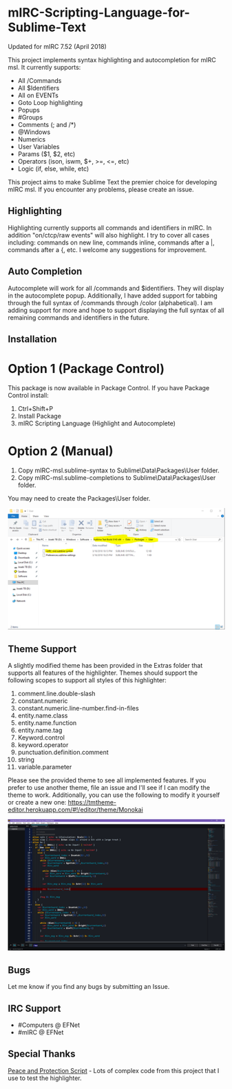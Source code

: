 # mIRC-Scripting-Language-for-Sublime-Text
Updated for mIRC 7.52 (April 2018)

This project implements syntax highlighting and autocompletion for mIRC msl.  It currently supports:
- All /Commands
- All $Identifiers
- All on EVENTs
- Goto Loop highlighting
- Popups
- #Groups
- Comments (; and /*)
- @Windows
- Numerics
- User Variables
- Params ($1, $2, etc)
- Operators (ison, iswm, $+, >=, <=, etc)
- Logic (if, else, while, etc)

This project aims to make Sublime Text the premier choice for developing mIRC msl.  If you encounter any problems, please create an issue.

Highlighting
---------------
Highlighting currently supports all commands and identifiers in mIRC.  In addition "on/ctcp/raw events" will also highlight.  I try to cover all cases including: commands on new line, commands inline, commands after a |, commands after a {, etc.  I welcome any suggestions for improvement.

Auto Completion
---------------
Autocomplete will work for all /commands and $identifiers.  They will display in the autocomplete popup.  Additionally,  I have added support for tabbing through the full syntax of /commands through /color (alphabetical).  I am adding support for more and hope to support displaying the full syntax of all remaining commands and identifiers in the future.

Installation
------------
# Option 1 (Package Control)
This package is now available in Package Control.  If you have Package Control install:
1. Ctrl+Shift+P
2. Install Package
3. mIRC Scripting Language (Highlight and Autocomplete)

# Option 2 (Manual)
1. Copy mIRC-msl.sublime-syntax to Sublime\Data\Packages\User folder.
2. Copy mIRC-msl.sublime-completions to Sublime\Data\Packages\User folder.

You may need to create the Packages\User folder.

![Alt text](screenshots/Install-screenshot.png)


Theme Support
--------
A slightly modified theme has been provided in the Extras folder that supports all features of the highlighter. Themes should support the following scopes to support all styles of this highlighter:
1. comment.line.double-slash
2. constant.numeric
3. constant.numeric.line-number.find-in-files
4. entity.name.class
5. entity.name.function
6. entity.name.tag
7. Keyword.control
8. keyword.operator
9. punctuation.definition.comment
10. string
11. variable.parameter

Please see the provided theme to see all implemented features. If you prefer to use another theme, file an issue and I'll see if I can modify the theme to work.  Additionally, you can use the following to modify it yourself or create a new one: https://tmtheme-editor.herokuapp.com/#!/editor/theme/Monokai

![Alt text](screenshots/screen1.png)

Bugs
---------------
Let me know if you find any bugs by submitting an Issue.

IRC Support
--------------
- #Computers @ EFNet
- #mIRC @ EFNet

Special Thanks
--------------
[Peace and Protection Script](https://github.com/solbu/Peace-and-Protection/) - Lots of complex code from this project that I use to test the highlighter.
